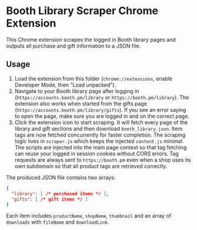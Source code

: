 # Booth Library Scraper Chrome Extension

This Chrome extension scrapes the logged in Booth library pages and outputs
all purchase and gift information to a JSON file.

## Usage
1. Load the extension from this folder (`chrome://extensions`, enable Developer Mode,
   then "Load unpacked").
2. Navigate to your Booth library page after logging in
   (`https://accounts.booth.pm/library` or `https://booth.pm/library`).
   The extension also works when started from the gifts page
   (`https://accounts.booth.pm/library/gifts`).
   If you see an error saying to open the page, make sure you are logged in and on the correct page.
3. Click the extension icon to start scraping. It will fetch every page of the
   library and gift sections and then download `booth_library.json`.
   Item tags are now fetched concurrently for faster completion. The scraping
   logic lives in `scraper.js` which keeps the injected `content.js` minimal.
   The scripts are injected into the main page context so that tag fetching
   can reuse your logged in session cookies without CORS errors. Tag requests
   are always sent to `https://booth.pm` even when a shop uses its own
   subdomain so that all product tags are retrieved correctly.

The produced JSON file contains two arrays:

```json
{
  "library": [ /* purchased items */ ],
  "gifts": [ /* gift items */ ]
}
```
Each item includes `productName`, `shopName`, `thumbnail` and an array of
`downloads` with `fileName` and `downloadLink`.
